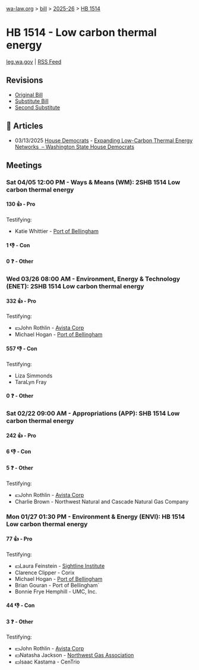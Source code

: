 [wa-law.org](/) > [bill](/bill/) > [2025-26](/bill/2025-26/) > [HB 1514](/bill/2025-26/hb/1514/)

# HB 1514 - Low carbon thermal energy
[leg.wa.gov](https://app.leg.wa.gov/billsummary?BillNumber=1514&Year=2025&Initiative=false) | [RSS Feed](./rss.xml)

## Revisions
* [Original Bill](1/)
* [Substitute Bill](S/)
* [Second Substitute](S2/)

## 📰 Articles
* 03/13/2025 [House Democrats](/org/house_democrats/) - [Expanding Low-Carbon Thermal Energy Networks  – Washington State House Democrats](https://housedemocrats.wa.gov/blog/2025/03/13/expanding-low-carbon-thermal-energy-networks/#:~:text=House%20Bill%201514)

## Meetings
### Sat 04/05 12:00 PM - Ways & Means (WM): 2SHB 1514 Low carbon thermal energy
#### 130 👍 - Pro
Testifying:
* Katie Whittier - [Port of Bellingham](/org/port_of_bellingham/)

#### 1 👎 - Con

#### 0 ❓ - Other

### Wed 03/26 08:00 AM - Environment, Energy & Technology (ENET): 2SHB 1514 Low carbon thermal energy
#### 332 👍 - Pro
Testifying:
* 💵John Rothlin - [Avista Corp](/org/avista_corp/)
* Michael Hogan - [Port of Bellingham](/org/port_of_bellingham/)

#### 557 👎 - Con
Testifying:
* Liza Simmonds
* TaraLyn Fray

#### 0 ❓ - Other

### Sat 02/22 09:00 AM - Appropriations (APP): SHB 1514 Low carbon thermal energy
#### 242 👍 - Pro

#### 6 👎 - Con

#### 5 ❓ - Other
Testifying:
* 💵John Rothlin - [Avista Corp](/org/avista_corp/)
* Charlie Brown - Northwest Natural and Cascade Natural Gas Company

### Mon 01/27 01:30 PM - Environment & Energy (ENVI): HB 1514 Low carbon thermal energy
#### 77 👍 - Pro
Testifying:
* 💵Laura Feinstein - [Sightline Institute](/org/sightline_institute/)
* Clarence Clipper - Corix
* Michael Hogan - [Port of Bellingham](/org/port_of_bellingham/)
* Brian Gouran - Port of Bellingham`
* Bonnie Frye Hemphill - UMC, Inc.

#### 44 👎 - Con

#### 3 ❓ - Other
Testifying:
* 💵John Rothlin - [Avista Corp](/org/avista_corp/)
* 💵Natasha Jackson - [Northwest Gas Association](/org/northwest_gas_association/)
* 💵Isaac Kastama - CenTrio
